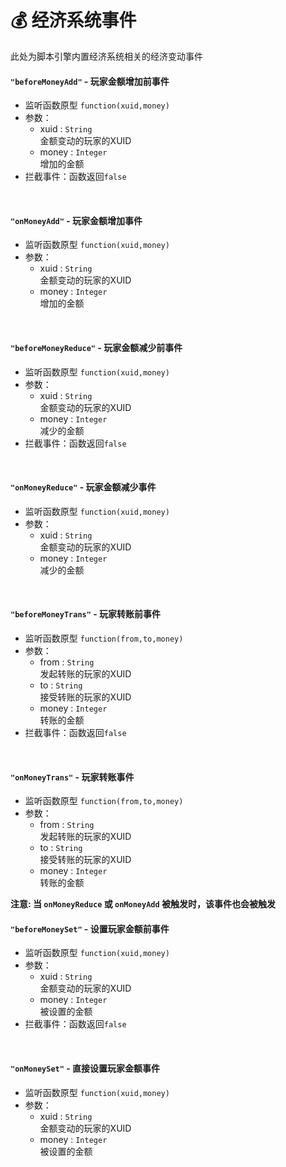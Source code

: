# 💰 经济系统事件

此处为脚本引擎内置经济系统相关的经济变动事件

#### `"beforeMoneyAdd"` - 玩家金额增加前事件

- 监听函数原型
  `function(xuid,money)`
- 参数：
  - xuid : `String`  
    金额变动的玩家的XUID
  - money : `Integer`  
    增加的金额
- 拦截事件：函数返回`false`

<br>

#### `"onMoneyAdd"` - 玩家金额增加事件

- 监听函数原型
  `function(xuid,money)`
- 参数：
  - xuid : `String`  
    金额变动的玩家的XUID
  - money : `Integer`  
    增加的金额

<br>

#### `"beforeMoneyReduce"` - 玩家金额减少前事件

- 监听函数原型
  `function(xuid,money)`
- 参数：
  - xuid : `String`  
    金额变动的玩家的XUID
  - money : `Integer`  
    减少的金额
- 拦截事件：函数返回`false`

<br>

#### `"onMoneyReduce"` - 玩家金额减少事件

- 监听函数原型
  `function(xuid,money)`
- 参数：
  - xuid : `String`  
    金额变动的玩家的XUID
  - money : `Integer`  
    减少的金额

<br>

#### `"beforeMoneyTrans"` - 玩家转账前事件

- 监听函数原型
  `function(from,to,money)`
- 参数：
  - from : `String`  
    发起转账的玩家的XUID
  - to : `String`  
    接受转账的玩家的XUID
  - money : `Integer`  
    转账的金额
- 拦截事件：函数返回`false`

<br>

#### `"onMoneyTrans"` - 玩家转账事件

- 监听函数原型
  `function(from,to,money)`
- 参数：
  - from : `String`  
    发起转账的玩家的XUID
  - to : `String`  
    接受转账的玩家的XUID
  - money : `Integer`  
    转账的金额

**注意: 当 `onMoneyReduce` 或 `onMoneyAdd` 被触发时，该事件也会被触发**
<br>

#### `"beforeMoneySet"` - 设置玩家金额前事件

- 监听函数原型
  `function(xuid,money)`
- 参数：
  - xuid : `String`  
    金额变动的玩家的XUID
  - money : `Integer`  
    被设置的金额
- 拦截事件：函数返回`false`

<br>

#### `"onMoneySet"` - 直接设置玩家金额事件

- 监听函数原型
  `function(xuid,money)`
- 参数：
  - xuid : `String`  
    金额变动的玩家的XUID
  - money : `Integer`  
    被设置的金额

<br>

